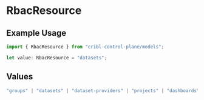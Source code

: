 # RbacResource

## Example Usage

```typescript
import { RbacResource } from "cribl-control-plane/models";

let value: RbacResource = "datasets";
```

## Values

```typescript
"groups" | "datasets" | "dataset-providers" | "projects" | "dashboards" | "macros" | "notebooks"
```